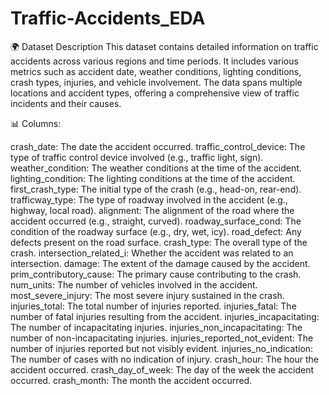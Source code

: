 # Traffic-Accidents_EDA


🌍 Dataset Description
This dataset contains detailed information on traffic accidents across various regions and time periods. It includes various metrics such as accident date, weather conditions, lighting conditions, crash types, injuries, and vehicle involvement. The data spans multiple locations and accident types, offering a comprehensive view of traffic incidents and their causes.










📊 Columns:


crash_date: The date the accident occurred.
traffic_control_device: The type of traffic control device involved (e.g., traffic light, sign).
weather_condition: The weather conditions at the time of the accident.
lighting_condition: The lighting conditions at the time of the accident.
first_crash_type: The initial type of the crash (e.g., head-on, rear-end).
trafficway_type: The type of roadway involved in the accident (e.g., highway, local road).
alignment: The alignment of the road where the accident occurred (e.g., straight, curved).
roadway_surface_cond: The condition of the roadway surface (e.g., dry, wet, icy).
road_defect: Any defects present on the road surface.
crash_type: The overall type of the crash.
intersection_related_i: Whether the accident was related to an intersection.
damage: The extent of the damage caused by the accident.
prim_contributory_cause: The primary cause contributing to the crash.
num_units: The number of vehicles involved in the accident.
most_severe_injury: The most severe injury sustained in the crash.
injuries_total: The total number of injuries reported.
injuries_fatal: The number of fatal injuries resulting from the accident.
injuries_incapacitating: The number of incapacitating injuries.
injuries_non_incapacitating: The number of non-incapacitating injuries.
injuries_reported_not_evident: The number of injuries reported but not visibly evident.
injuries_no_indication: The number of cases with no indication of injury.
crash_hour: The hour the accident occurred.
crash_day_of_week: The day of the week the accident occurred.
crash_month: The month the accident occurred.
